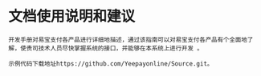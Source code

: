 # 文档使用说明和建议
    
    开发手册对易宝支付各产品进行详细地描述，通过该指南可以对易宝支付各产品有个全面地了解，使贵司技术人员尽快掌握系统的接口，并能够在本系统上进行开发 。

    示例代码下载地址https://github.com/Yeepayonline/Source.git。

